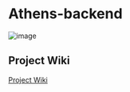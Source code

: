 # Athens-backend
![image](https://github.com/Athens-org/athens-backend/assets/78211281/ea728cc6-0ce5-4308-ae9e-bb41c8d98ea9)


## Project Wiki
[Project Wiki](https://github.com/Athens-org/athens-backend/wiki)

